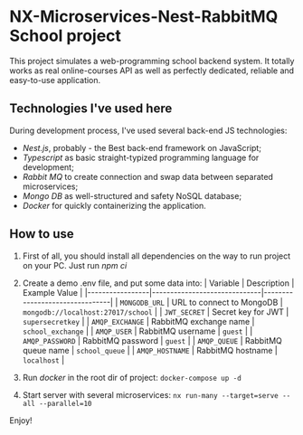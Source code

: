 # NX-Microservices-Nest-RabbitMQ School project

This project simulates a web-programming school backend system.
It totally works as real online-courses API as well as perfectly dedicated, reliable and easy-to-use application.

## Technologies I've used here

During development process, I've used several back-end JS technologies:

- _Nest.js_, probably - the Best back-end framework on JavaScript;
- _Typescript_ as basic straight-typized programming language for development;
- _Rabbit MQ_ to create connection and swap data between separated microservices;
- _Mongo DB_ as well-structured and safety NoSQL database;
- _Docker_ for quickly containerizing the application.

## How to use

1. First of all, you should install all dependencies on the way to run project on your PC.
   Just run _npm ci_

2. Create a demo .env file, and put some data into:
   | Variable | Description | Example Value |
   |-----------------|------------------------------|--------------------------------|
   | `MONGODB_URL` | URL to connect to MongoDB | `mongodb://localhost:27017/school` |
   | `JWT_SECRET` | Secret key for JWT | `supersecretkey` |
   | `AMQP_EXCHANGE` | RabbitMQ exchange name | `school_exchange` |
   | `AMQP_USER` | RabbitMQ username | `guest` |
   | `AMQP_PASSWORD` | RabbitMQ password | `guest` |
   | `AMQP_QUEUE` | RabbitMQ queue name | `school_queue` |
   | `AMQP_HOSTNAME` | RabbitMQ hostname | `localhost` |

3. Run _docker_ in the root dir of project:
   `docker-compose up -d`

4. Start server with several microservices:
   `nx run-many --target=serve --all --parallel=10`

Enjoy!
